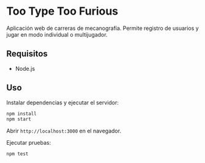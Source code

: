 # Too Type Too Furious

Aplicación web de carreras de mecanografía. Permite registro de usuarios y jugar en modo individual o multijugador.

## Requisitos

- Node.js

## Uso

Instalar dependencias y ejecutar el servidor:

```bash
npm install
npm start
```

Abrir `http://localhost:3000` en el navegador.

Ejecutar pruebas:

```bash
npm test
```
